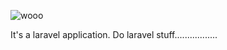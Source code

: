 ![wooo](https://cdn.discordapp.com/emojis/698924588188434494.gif?size=96)

It's a laravel application. Do laravel stuff.................
